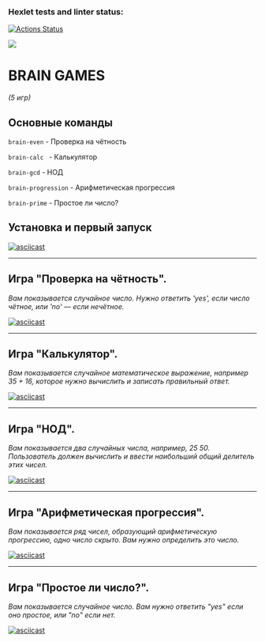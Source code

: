 ### Hexlet tests and linter status:
[![Actions Status](https://github.com/Revanhol/python-project-49/workflows/hexlet-check/badge.svg)](https://github.com/Revanhol/python-project-49/actions)

<a href="https://codeclimate.com/github/Revanhol/python-project-49/maintainability"><img src="https://api.codeclimate.com/v1/badges/9ee557024a3e1f1f5529/maintainability" /></a>

# BRAIN GAMES 
_(5 игр)_

## Основные команды

```brain-even``` - Проверка на чётность

```brain-calc ``` - Калькулятор

```brain-gcd``` - НОД

```brain-progression``` - Арифметическая прогрессия

```brain-prime``` - Простое ли число?


## Установка и первый запуск

[![asciicast](https://asciinema.org/a/0Pti2WkTQHbleXChW6a78ueyp.svg)](https://asciinema.org/a/0Pti2WkTQHbleXChW6a78ueyp)

---
## Игра "Проверкa на чётность".

_Вам показывается случайное число. Нужно ответить 'yes', если число чётное, или 'no' — если нечётное._

[![asciicast](https://asciinema.org/a/SGhuZtIDz3XXIYoJr2Guc3kV5.svg)](https://asciinema.org/a/SGhuZtIDz3XXIYoJr2Guc3kV5)

---
## Игра "Калькулятор".

_Вам показывается случайное математическое выражение, например 35 + 16, которое нужно вычислить и записать правильный ответ._

[![asciicast](https://asciinema.org/a/c2O5fazBuPRjpFbYLsldaNlqh.svg)](https://asciinema.org/a/c2O5fazBuPRjpFbYLsldaNlqh)


---
## Игра "НОД".

_Вам показывается два случайных числа, например, 25 50. Пользователь должен вычислить и ввести наибольший общий делитель этих чисел._

[![asciicast](https://asciinema.org/a/vaYpbNm4bCv7PO5wBWorvWDXI.svg)](https://asciinema.org/a/vaYpbNm4bCv7PO5wBWorvWDXI)

---
## Игра "Арифметическая прогрессия". 

_Вам показывается ряд чисел, образующий арифметическую прогрессию, одно число скрыто. Вам нужно определить это число._


[![asciicast](https://asciinema.org/a/qA6x1Fdrs7qYxk2qYOPfb5KXl.svg)](https://asciinema.org/a/qA6x1Fdrs7qYxk2qYOPfb5KXl)

---
## Игра "Простое ли число?".

_Вам показывается случайное число. Вам нужно ответить "yes" если оно простое, или "no" если нет._

[![asciicast](https://asciinema.org/a/OCMNs9mWUYl0ND9CzYU2VIN9i.svg)](https://asciinema.org/a/OCMNs9mWUYl0ND9CzYU2VIN9i)

